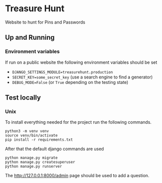 # Treasure Hunt

Website to hunt for Pins and Passwords

## Up and Running

### Environment variables

If run on a public website the following environment variables should be set

- `DJANGO_SETTINGS_MODULE=treasurehunt.production`
- `SECRET_KEY=some_secret_key` (use a search engine to find a generator)
- `DEBUG_MODE=False` (or `True` depending on the testing state)

## Test locally

### Unix

To install everything needed for the project run the following commands.

```
python3 -m venv venv
source venv/bin/activate
pip install -r requirements.txt
```

After that the default django commands are used

```
python manage.py migrate
python manage.py createsuperuser
python manage.py runserver
```

The http://127.0.0.1:8000/admin page should be used to add a question.
